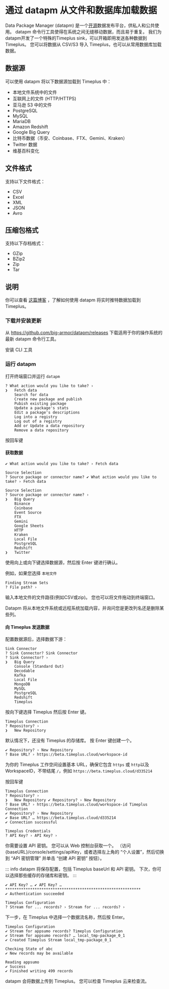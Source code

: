 # 通过 datapm 从文件和数据库加载数据

Data Package Manager (datapm) 是一个[开源](https://github.com/big-armor/datapm)数据发布平台，供私人和公共使用。 datapm 命令行工具使得在系统之间无缝移动数据，而且易于重复。 我们为datapm开发了一个特殊的Timeplus sink，可以开箱即用发送各种数据到Timeplus。  您可以将数据从 CSV/S3 导入 Timeplus，也可以从常用数据库加载数据。

## 数据源
可以使用 datapm 将以下数据源加载到 Timeplus 中：
* 本地文件系统中的文件
* 互联网上的文件 (HTTP/HTTPS)
* 亚马逊 S3 中的文件
* PostgreSQL
* MySQL
* MariaDB
* Amazon Redshift
* Google Big Query
* 比特币数据（币安、Coinbase、FTX、Gemini、Kraken）
* Twitter 数据
* 维基百科变化

## 文件格式
支持以下文件格式：
* CSV
* Excel
* XML
* JSON
* Avro

## 压缩包格式
支持以下存档格式：
* GZip
* BZip2
* Zip
* Tar

## 说明

你可以查看 [这篇博客](https://www.timeplus.com/post/real-time-twitter-marketing) ，了解如何使用 datapm 将实时推特数据加载到 Timeplus。

### 下载并安装更新

从 https://github.com/big-armor/datapm/releases 下载适用于你的操作系统的最新 datapm 命令行工具。

安装 CLI 工具

### 运行 datapm
打开终端窗口并运行 `datapm`
```
? What action would you like to take? ›
❯   Fetch data
    Search for data
    Create new package and publish
    Pubish existing package
    Update a package's stats
    Edit a package's descriptions
    Log into a registry
    Log out of a registry
    Add or Update a data repository
    Remove a data repository
```

按回车键

#### 获取数据
```
✔ What action would you like to take? › Fetch data

Source Selection
? Source package or connector name? ✔ What action would you like to take? › Fetch data

Source Selection
? Source package or connector name? ›
❯   Big Query
    Binance
    Coinbase
    Event Source
    FTX
    Gemini
    Google Sheets
    HTTP
    Kraken
    Local File
    PostgreSQL
    Redshift
❯   Twitter
```

使用向上或向下键选择数据源，然后按 Enter 键进行确认。

例如，如果您选择 `本地文件`
```
Finding Stream Sets
? File path? ›
```

输入本地文件的文件路径(例如CSV或zip)。 您也可以将文件拖动到终端窗口。

Datapm 将从本地文件系统或远程系统加载内容，并询问您是更改列名还是删除某些列。

#### 向 Timeplus 发送数据
配置数据源后，选择数据下游：
```
Sink Connector
? Sink Connector? Sink Connector
? Sink Connector? ›
❯   Big Query
    Console (Standard Out)
    Decodable
    Kafka
    Local File
    MongoDB
    MySQL
    PostgreSQL
    Redshift
    Timeplus
```

按向下键选择 Timeplus 然后按 Enter 键。
```
Timeplus Connection
? Repository? ›
❯   New Repository
```

默认情况下，还没有 Timeplus 的存储库。 按 Enter 键创建一个。
```
✔ Repository? › New Repository
? Base URL? › https://beta.timeplus.cloud/workspace-id
```
为你的 Timeplus 工作空间设置基本 URL，确保它包含 `https` 或 `http`以及 WorkspaceID，不带结尾 `/`，例如 `https://beta.timeplus.cloud/d335214`

按回车键
```
Timeplus Connection
? Repository? ›
❯   New Repository ✔ Repository? › New Repository
? Base URL? › https://beta.timeplus.cloud/workspace-id Timeplus Connection
✔ Repository? › New Repository
✔ Base URL? … https://beta.timeplus.cloud/d335214
✔ Connection successful

Timeplus Credentials
? API Key? › API Key? › 
```

你需要设置 API 密钥。 您可以从 Web 控制台获取一个。 （访问 {baseURL}/console/settings/apiKey，或者选择左上角的 “个人设置”，然后切换到 “API 密钥管理” 并单击 “创建 API 密钥” 按钮）。

::: info
datapm 将保存配置，包括 Timeplus baseUrl 和 API 密钥。 下次，你可以选择那些缓存的存储库和密钥。
:::

```
✔ API Key? … ✔ API Key? … ************************************************************
✔ Authentication succeeded

Timeplus Configuration
? Stream for ... records? › Stream for ... records? › 
```
下一步，在 Timeplus 中选择一个数据流名称，然后按 Enter。
```
Timeplus Configuration
✔ Stream for appsumo records? Timeplus Configuration
✔ Stream for appsumo records? … local_tmp-package_0_1
✔ Created Timeplus Stream local_tmp-package_0_1

Checking State of abc
✔ New records may be available

Reading appsumo
✔ Success
✔ Finished writing 499 records
```

datapm 会将数据上传到 Timeplus。 您可以检查 Timeplus 云来检查流。